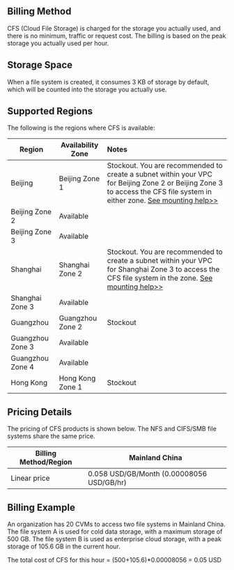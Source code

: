## Billing Method
CFS (Cloud File Storage) is charged for the storage you actually used, and there is no minimum, traffic or request cost. The billing is based on the peak storage you actually used per hour.

## Storage Space
When a file system is created, it consumes 3 KB of storage by default, which will be counted into the storage you actually use.

## Supported Regions
The following is the regions where CFS is available:

Region | Availability Zone | Notes
------- | ------- | :------
Beijing | Beijing Zone 1 | Stockout. You are recommended to create a subnet within your VPC for Beijing Zone 2 or Beijing Zone 3 to access the CFS file system in either zone. [See mounting help>>](https://intl.cloud.tencent.com/document/product/582/9551#how-can-i-continue-using-cfs-in-an-availability-zone-with-the-cfs-resources-sold-out.3F) 
| Beijing Zone 2 | Available 
| Beijing Zone 3 | Available
Shanghai | Shanghai Zone 2 | Stockout. You are recommended to create a subnet within your VPC for Shanghai Zone 3 to access the CFS file system in the zone. [See mounting help>>](https://intl.cloud.tencent.com/document/product/582/9551#how-can-i-continue-using-cfs-in-an-availability-zone-with-the-cfs-resources-sold-out.3F)
| Shanghai Zone 3 | Available 
Guangzhou | Guangzhou Zone 2 | Stockout
| Guangzhou Zone 3 | Available
| Guangzhou Zone 4 | Available
Hong Kong | Hong Kong Zone 1 | Stockout


## Pricing Details
The pricing of CFS products is shown below. The NFS and CIFS/SMB file systems share the same price.

Billing Method/Region | Mainland China |
------- | ------- | 
Linear price | 0.058 USD/GB/Month (0.00008056 USD/GB/hr) |


## Billing Example
An organization has 20 CVMs to access two file systems in Mainland China. The file system A is used for cold data storage, with a maximum storage of 500 GB. The file system B is used as enterprise cloud storage, with a peak storage of 105.6 GB in the current hour. 

The total cost of CFS for this hour = (500+105.6)*0.00008056 = 0.05 USD



